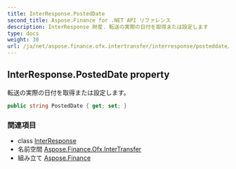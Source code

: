 ```yaml
---
title: InterResponse.PostedDate
second_title: Aspose.Finance for .NET API リファレンス
description: InterResponse 財産. 転送の実際の日付を取得または設定します
type: docs
weight: 30
url: /ja/net/aspose.finance.ofx.intertransfer/interresponse/posteddate/
---
```

## InterResponse.PostedDate property

転送の実際の日付を取得または設定します。

```csharp
public string PostedDate { get; set; }
```

### 関連項目

* class [InterResponse](../)
* 名前空間 [Aspose.Finance.Ofx.InterTransfer](../../interresponse/)
* 組み立て [Aspose.Finance](../../../)


